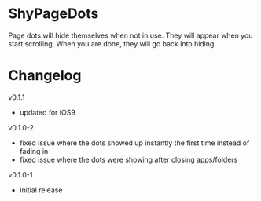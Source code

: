 ShyPageDots
===========
Page dots will hide themselves when not in use. They will appear when you start scrolling. When you are done, they will go back into hiding.

Changelog
=========
v0.1.1
- updated for iOS9

v0.1.0-2
- fixed issue where the dots showed up instantly the first time instead of fading in
- fixed issue where the dots were showing after closing apps/folders

v0.1.0-1
- initial release

